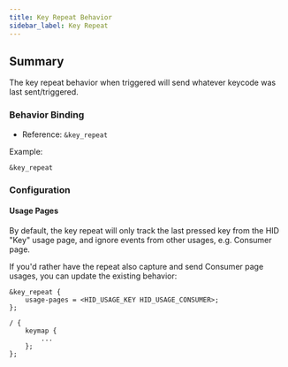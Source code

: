 ```yaml
---
title: Key Repeat Behavior
sidebar_label: Key Repeat
---
```


## Summary

The key repeat behavior when triggered will send whatever keycode was last sent/triggered.

### Behavior Binding

- Reference: `&key_repeat`

Example:

```dts
&key_repeat
```

### Configuration

#### Usage Pages

By default, the key repeat will only track the last pressed key from the HID "Key" usage page, and ignore events from other usages, e.g. Consumer page.

If you'd rather have the repeat also capture and send Consumer page usages, you can update the existing behavior:

```dts
&key_repeat {
    usage-pages = <HID_USAGE_KEY HID_USAGE_CONSUMER>;
};

/ {
    keymap {
        ...
    };
};
```
